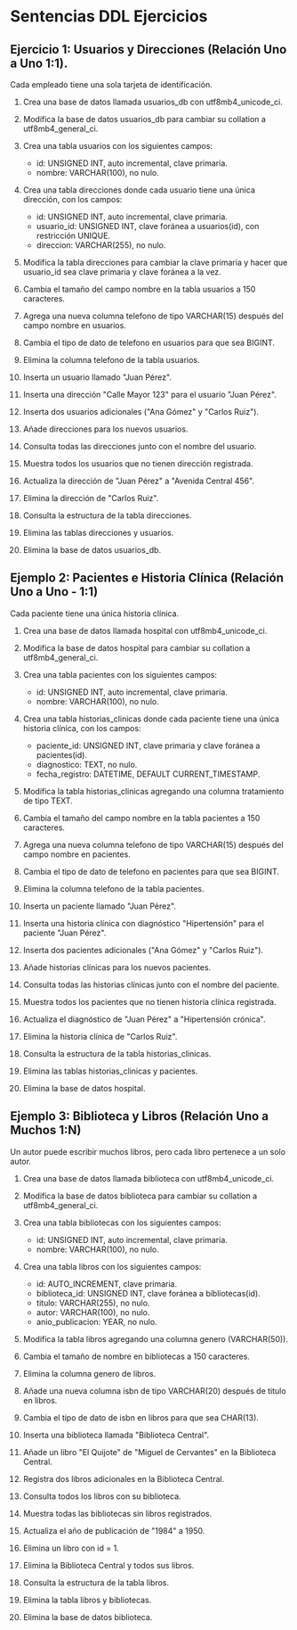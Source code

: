 # Sentencias DDL Ejercicios

## Ejercicio 1: Usuarios y Direcciones (Relación Uno a Uno 1:1).

Cada empleado tiene una sola tarjeta de identificación.

1. Crea una base de datos llamada usuarios_db con utf8mb4_unicode_ci.
2. Modifica la base de datos usuarios_db para cambiar su collation a utf8mb4_general_ci.
3. Crea una tabla usuarios con los siguientes campos:

    * id: UNSIGNED INT, auto incremental, clave primaria.
    * nombre: VARCHAR(100), no nulo.

4.  Crea una tabla direcciones donde cada usuario tiene una única dirección, con los campos:

    * id: UNSIGNED INT, auto incremental, clave primaria.
    * usuario_id: UNSIGNED INT, clave foránea a usuarios(id), con restricción UNIQUE.
    * direccion: VARCHAR(255), no nulo.

5. Modifica la tabla direcciones para cambiar la clave primaria y hacer que usuario_id sea clave primaria y clave foránea a la vez.
6. Cambia el tamaño del campo nombre en la tabla usuarios a 150 caracteres.
7. Agrega una nueva columna telefono de tipo VARCHAR(15) después del campo nombre en usuarios.
8. Cambia el tipo de dato de telefono en usuarios para que sea BIGINT.
9. Elimina la columna telefono de la tabla usuarios.
10. Inserta un usuario llamado "Juan Pérez".
11. Inserta una dirección "Calle Mayor 123" para el usuario "Juan Pérez".
12. Inserta dos usuarios adicionales ("Ana Gómez" y "Carlos Ruiz").
13. Añade direcciones para los nuevos usuarios.
14. Consulta todas las direcciones junto con el nombre del usuario.
15. Muestra todos los usuarios que no tienen dirección registrada.
16. Actualiza la dirección de "Juan Pérez" a "Avenida Central 456".
17. Elimina la dirección de "Carlos Ruiz".
18. Consulta la estructura de la tabla direcciones.
19. Elimina las tablas direcciones y usuarios.
20. Elimina la base de datos usuarios_db.

## Ejemplo 2: Pacientes e Historia Clínica (Relación Uno a Uno - 1:1)

Cada paciente tiene una única historia clínica.

1. Crea una base de datos llamada hospital con utf8mb4_unicode_ci.
2. Modifica la base de datos hospital para cambiar su collation a utf8mb4_general_ci.
3. Crea una tabla pacientes con los siguientes campos:

    * id: UNSIGNED INT, auto incremental, clave primaria.
    * nombre: VARCHAR(100), no nulo.

4. Crea una tabla historias_clinicas donde cada paciente tiene una única historia clínica, con los campos:

    * paciente_id: UNSIGNED INT, clave primaria y clave foránea a pacientes(id).
    * diagnostico: TEXT, no nulo.
    * fecha_registro: DATETIME, DEFAULT CURRENT_TIMESTAMP.
    
5. Modifica la tabla historias_clinicas agregando una columna tratamiento de tipo TEXT.
6. Cambia el tamaño del campo nombre en la tabla pacientes a 150 caracteres.
7. Agrega una nueva columna telefono de tipo VARCHAR(15) después del campo nombre en pacientes.
8. Cambia el tipo de dato de telefono en pacientes para que sea BIGINT.
9. Elimina la columna telefono de la tabla pacientes.
10. Inserta un paciente llamado "Juan Pérez".
11. Inserta una historia clínica con diagnóstico "Hipertensión" para el paciente "Juan Pérez".
12. Inserta dos pacientes adicionales ("Ana Gómez" y "Carlos Ruiz").
13. Añade historias clínicas para los nuevos pacientes.
14. Consulta todas las historias clínicas junto con el nombre del paciente.
15. Muestra todos los pacientes que no tienen historia clínica registrada.
16. Actualiza el diagnóstico de "Juan Pérez" a "Hipertensión crónica".
17. Elimina la historia clínica de "Carlos Ruiz".
18. Consulta la estructura de la tabla historias_clinicas.
19. Elimina las tablas historias_clinicas y pacientes.
20. Elimina la base de datos hospital.

## Ejemplo 3: Biblioteca y Libros (Relación Uno a Muchos 1:N)

Un autor puede escribir muchos libros, pero cada libro pertenece a un solo autor.


1. Crea una base de datos llamada biblioteca con utf8mb4_unicode_ci.
2. Modifica la base de datos biblioteca para cambiar su collation a utf8mb4_general_ci.
3. Crea una tabla bibliotecas con los siguientes campos:

    * id: UNSIGNED INT, auto incremental, clave primaria.
    * nombre: VARCHAR(100), no nulo.

4. Crea una tabla libros con los siguientes campos:

    * id: AUTO_INCREMENT, clave primaria.
    * biblioteca_id: UNSIGNED INT, clave foránea a bibliotecas(id).
    * titulo: VARCHAR(255), no nulo.
    * autor: VARCHAR(100), no nulo.
    * anio_publicacion: YEAR, no nulo.

5. Modifica la tabla libros agregando una columna genero (VARCHAR(50)).
6. Cambia el tamaño de nombre en bibliotecas a 150 caracteres.
7. Elimina la columna genero de libros.
8. Añade una nueva columna isbn de tipo VARCHAR(20) después de titulo en libros.
9. Cambia el tipo de dato de isbn en libros para que sea CHAR(13).
10. Inserta una biblioteca llamada "Biblioteca Central".
11. Añade un libro "El Quijote" de "Miguel de Cervantes" en la Biblioteca Central.
12. Registra dos libros adicionales en la Biblioteca Central.
13. Consulta todos los libros con su biblioteca.
14. Muestra todas las bibliotecas sin libros registrados.
15. Actualiza el año de publicación de "1984" a 1950.
16. Elimina un libro con id = 1.
17. Elimina la Biblioteca Central y todos sus libros.
18. Consulta la estructura de la tabla libros.
19. Elimina la tabla libros y bibliotecas.
20. Elimina la base de datos biblioteca.
